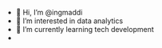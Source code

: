 - 👋 Hi, I’m @ingmaddi
- 👀 I’m interested in data analytics
- 🌱 I’m currently learning tech development
- 

<!---
ingmaddi/ingmaddi is a ✨ special ✨ repository because its `README.md` (this file) appears on your GitHub profile.
You can click the Preview link to take a look at your changes.
--->
